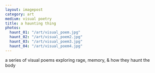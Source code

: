 ```yaml
---
layout: imagepost
category: art
medium: visual poetry
title: a haunting thing
photos:
  haunt_01: "/art/visual_poem.jpg"
  haunt_02: "/art/visual_poem2.jpg"
  haunt_03: "/art/visual_poem3.jpg"
  haunt_04: "/art/visual_poem4.jpg"
---
```


a series of visual poems exploring rage, memory, & how they haunt the body

